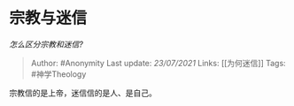 # 宗教与迷信
*怎么区分宗教和迷信?*

> Author: #Anonymity
Last update: *23/07/2021* 
Links: [[为何迷信]]
Tags: #神学Theology  

 
宗教信的是上帝，迷信信的是人、是自己。



